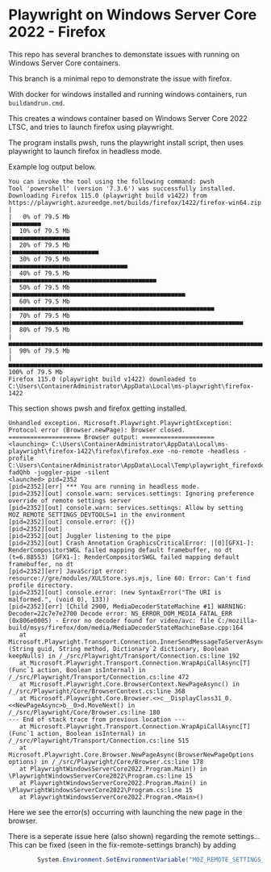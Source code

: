 # Playwright on Windows Server Core 2022 - Firefox

This repo has several branches to demonstate issues with running on Windows Server Core containers.

This branch is a minimal repo to demonstrate the issue with firefox.

With docker for windows installed and running windows containers, run `buildandrun.cmd`.

This creates a windows container based on Windows Server Core 2022 LTSC, and tries to launch firefox using playwright.

The program installs pwsh, runs the playwright install script, then uses playwright to launch firefox in headless mode.

Example log output below.

```batch
You can invoke the tool using the following command: pwsh
Tool 'powershell' (version '7.3.6') was successfully installed.
Downloading Firefox 115.0 (playwright build v1422) from https://playwright.azureedge.net/builds/firefox/1422/firefox-win64.zip
|                                                                                |   0% of 79.5 Mb
|■■■■■■■■                                                                        |  10% of 79.5 Mb
|■■■■■■■■■■■■■■■■                                                                |  20% of 79.5 Mb
|■■■■■■■■■■■■■■■■■■■■■■■■                                                        |  30% of 79.5 Mb
|■■■■■■■■■■■■■■■■■■■■■■■■■■■■■■■■                                                |  40% of 79.5 Mb
|■■■■■■■■■■■■■■■■■■■■■■■■■■■■■■■■■■■■■■■■                                        |  50% of 79.5 Mb
|■■■■■■■■■■■■■■■■■■■■■■■■■■■■■■■■■■■■■■■■■■■■■■■■                                |  60% of 79.5 Mb
|■■■■■■■■■■■■■■■■■■■■■■■■■■■■■■■■■■■■■■■■■■■■■■■■■■■■■■■■                        |  70% of 79.5 Mb
|■■■■■■■■■■■■■■■■■■■■■■■■■■■■■■■■■■■■■■■■■■■■■■■■■■■■■■■■■■■■■■■■                |  80% of 79.5 Mb
|■■■■■■■■■■■■■■■■■■■■■■■■■■■■■■■■■■■■■■■■■■■■■■■■■■■■■■■■■■■■■■■■■■■■■■■■        |  90% of 79.5 Mb
|■■■■■■■■■■■■■■■■■■■■■■■■■■■■■■■■■■■■■■■■■■■■■■■■■■■■■■■■■■■■■■■■■■■■■■■■■■■■■■■■| 100% of 79.5 Mb
Firefox 115.0 (playwright build v1422) downloaded to C:\Users\ContainerAdministrator\AppData\Local\ms-playwright\firefox-1422
```
This section shows pwsh and firefox getting installed.

```batch
Unhandled exception. Microsoft.Playwright.PlaywrightException: Protocol error (Browser.newPage): Browser closed.
==================== Browser output: ====================
<launching> C:\Users\ContainerAdministrator\AppData\Local\ms-playwright\firefox-1422\firefox\firefox.exe -no-remote -headless -profile C:\Users\ContainerAdministrator\AppData\Local\Temp\playwright_firefoxdev_profile-fadQhb -juggler-pipe -silent
<launched> pid=2352
[pid=2352][err] *** You are running in headless mode.
[pid=2352][out] console.warn: services.settings: Ignoring preference override of remote settings server
[pid=2352][out] console.warn: services.settings: Allow by setting MOZ_REMOTE_SETTINGS_DEVTOOLS=1 in the environment
[pid=2352][out] console.error: ({})
[pid=2352][out]
[pid=2352][out] Juggler listening to the pipe
[pid=2352][out] Crash Annotation GraphicsCriticalError: |[0][GFX1-]: RenderCompositorSWGL failed mapping default framebuffer, no dt (t=6.88553) [GFX1-]: RenderCompositorSWGL failed mapping default framebuffer, no dt
[pid=2352][err] JavaScript error: resource://gre/modules/XULStore.sys.mjs, line 60: Error: Can't find profile directory.
[pid=2352][out] console.error: (new SyntaxError("The URI is malformed.", (void 0), 133))
[pid=2352][err] [Child 2900, MediaDecoderStateMachine #1] WARNING: Decoder=22c7e7e2700 Decode error: NS_ERROR_DOM_MEDIA_FATAL_ERR (0x806e0005) - Error no decoder found for video/avc: file C:/mozilla-build/msys/firefox/dom/media/MediaDecoderStateMachineBase.cpp:164
   at Microsoft.Playwright.Transport.Connection.InnerSendMessageToServerAsync[T](String guid, String method, Dictionary`2 dictionary, Boolean keepNulls) in /_/src/Playwright/Transport/Connection.cs:line 192
   at Microsoft.Playwright.Transport.Connection.WrapApiCallAsync[T](Func`1 action, Boolean isInternal) in /_/src/Playwright/Transport/Connection.cs:line 472
   at Microsoft.Playwright.Core.BrowserContext.NewPageAsync() in /_/src/Playwright/Core/BrowserContext.cs:line 368
   at Microsoft.Playwright.Core.Browser.<>c__DisplayClass31_0.<<NewPageAsync>b__0>d.MoveNext() in /_/src/Playwright/Core/Browser.cs:line 180
--- End of stack trace from previous location ---
   at Microsoft.Playwright.Transport.Connection.WrapApiCallAsync[T](Func`1 action, Boolean isInternal) in /_/src/Playwright/Transport/Connection.cs:line 515
   at Microsoft.Playwright.Core.Browser.NewPageAsync(BrowserNewPageOptions options) in /_/src/Playwright/Core/Browser.cs:line 178
   at PlaywrightWindowsServerCore2022.Program.Main() in \PlaywrightWindowsServerCore2022\Program.cs:line 15
   at PlaywrightWindowsServerCore2022.Program.Main() in \PlaywrightWindowsServerCore2022\Program.cs:line 15
   at PlaywrightWindowsServerCore2022.Program.<Main>()
```
Here we see the error(s) occurring with launching the new page in the browser.

There is a seperate issue here (also shown) regarding the remote settings...
This can be fixed (seen in the fix-remote-settings branch) by adding
```cs
        System.Environment.SetEnvironmentVariable("MOZ_REMOTE_SETTINGS_DEVTOOLS", "1");
```
